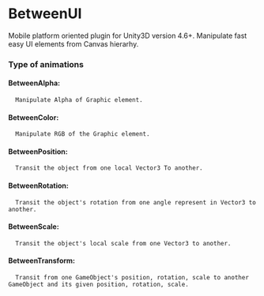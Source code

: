 # BetweenUI

Mobile platform oriented plugin for Unity3D version 4.6+. Manipulate fast easy UI elements from Canvas hierarhy. 

### Type of animations
#### BetweenAlpha: 
      Manipulate Alpha of Graphic element.
#### BetweenColor: 
      Manipulate RGB of the Graphic element.
#### BetweenPosition: 
      Transit the object from one local Vector3 To another.
#### BetweenRotation: 
      Transit the object's rotation from one angle represent in Vector3 to another.
#### BetweenScale: 
      Transit the object's local scale from one Vector3 to another.
#### BetweenTransform: 
      Transit from one GameObject's position, rotation, scale to another GameObject and its given position, rotation, scale.
